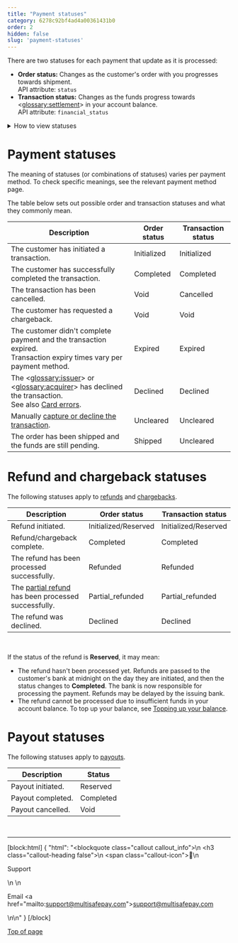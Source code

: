 ```yaml
---
title: "Payment statuses"
category: 6278c92bf4ad4a00361431b0
order: 2
hidden: false
slug: 'payment-statuses'
---
```

There are two statuses for each payment that update as it is processed:

- **Order status:** Changes as the customer's order with you progresses towards shipment.  
API attribute: `status`
- **Transaction status:** Changes as the funds progress towards <<glossary:settlement>> in your account balance.  
API attribute: `financial_status`

<details id="how-to-view-statuses">
<summary>How to view statuses</summary>
<br>

1. Sign in to your <a href="https://merchant.multisafepay.com/" target="_blank">MultiSafepay dashboard</a> <i class="fa fa-external-link" style="font-size:12px;color:#8b929e"></i>.
2. Go to **Transactions** > **Transaction overview**, and then click the relevant transaction.
3. On the **Transaction details** page, the statuses appear under **Transaction history**.

</details>

# Payment statuses

The meaning of statuses (or combinations of statuses) varies per payment method. To check specific meanings, see the relevant payment method page. 

The table below sets out possible order and transaction statuses and what they commonly mean.

| Description | Order status | Transaction status |
|---|---|---|
| The customer has initiated a transaction. | Initialized | Initialized |
| The customer has successfully completed the transaction. | Completed | Completed |
| The transaction has been cancelled. | Void | Cancelled |
| The customer has requested a chargeback. | Void | Void |
| The customer didn't complete payment and the transaction expired. <br> Transaction expiry times vary per payment method. | Expired | Expired |
| The <<glossary:issuer>> or <<glossary:acquirer>> has declined the transaction. <br> See also [Card errors](/docs/card-errors/). | Declined | Declined |
| Manually [capture or decline the transaction](/docs/uncleared/). | Uncleared | Uncleared |
| The order has been shipped and the funds are still pending. | Shipped | Uncleared |

# Refund and chargeback statuses

The following statuses apply to [refunds](/docs/refunds/) and [chargebacks](/docs/chargebacks/).

| Description | Order status | Transaction status |
|---|---|---|
| Refund initiated.| Initialized/Reserved | Initialized/Reserved |
| Refund/chargeback complete. | Completed | Completed |
| The refund has been processed successfully.| Refunded | Refunded |
| The [partial refund](/docs/refund-payments/) has been processed successfully.| Partial_refunded | Partial_refunded |
| The refund was declined. | Declined | Declined |
<br>

If the status of the refund  is **Reserved**, it may mean: 

- The refund hasn't been processed yet. Refunds are passed to the customer's bank at midnight on the day they are initiated, and then the status changes to **Completed**. The bank is now responsible for processing the payment. Refunds may be delayed by the issuing bank.
- The refund cannot be processed due to insufficient funds in your account balance. To top up your balance, see [Topping up your balance](/docs/account-balance/).

# Payout statuses

The following statuses apply to [payouts](/docs/payouts/).

| Description | Status |
|---|---|
| Payout initiated. | Reserved |
| Payout completed. | Completed |
| Payout cancelled. | Void |

<br>

---

[block:html]
{
  "html": "<blockquote class=\"callout callout_info\">\n    <h3 class=\"callout-heading false\">\n        <span class=\"callout-icon\">💬</span>\n        <p>Support</p>\n    </h3>\n    <p>Email <a href=\"mailto:support@multisafepay.com\">support@multisafepay.com</a></p>\n</blockquote>\n"
}
[/block]

[Top of page](#)
